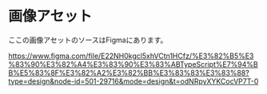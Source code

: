 # 画像アセット

ここの画像アセットのソースはFigmaにあります。

https://www.figma.com/file/E22NH0kgcl5xhVCtn1HCfz/%E3%82%B5%E3%83%90%E3%82%A4%E3%83%90%E3%83%ABTypeScript%E7%94%BB%E5%83%8F%E3%82%A2%E3%82%BB%E3%83%83%E3%83%88?type=design&node-id=501-29716&mode=design&t=odNRpyXYKCocVP7T-0
